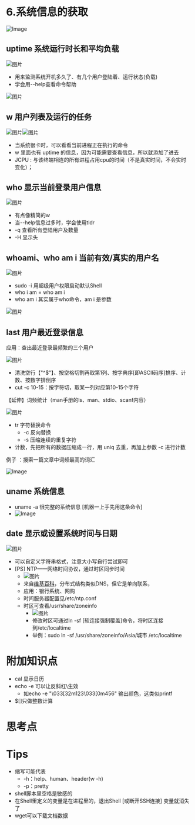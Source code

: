 # 6.系统信息的获取

![Image](../../../Image/Image-1608046400089.png)

## uptime 系统运行时长和平均负载

![图片](../../../Image/AMqnjQD3imcrZH6.png)

- 用来监测系统开机多久了、有几个用户登陆着、运行状态(负载)
- 学会用--help查看命令帮助

![图片](../../../Image/8wKNtuz9L7JOZro.png)

## w 用户列表及运行的任务

![图片](../../../Image/ijgPefx.png)![图片](../../../Image/Ic13dBaMvzxOr5V.png)

- 当系统很卡时，可以看看当前进程正在执行的命令
- w 里面也有 uptime 的信息，因为可能需要查看信息，所以就添加了进去
- JCPU : 与该终端相连的所有进程占用cpu的时间（不是真实时间，不会实时变化）；

## who 显示当前登录用户信息

![图片](../../../Image/LowVWIDREJUmCpH.png)

- 有点像精简的w
- 当--help信息过多时，学会使用tldr
- -q 查看所有登陆用户及数量
- -H 显示头

## whoami、who am i 当前有效/真实的用户名

![图片](../../../Image/YExqImKayv56ohU.png)

- sudo -i 用超级用户权限启动默认Shell
- who i am = who am i
- who am i 其实属于who命令，am i 是参数

![图片](../../../Image/7vLdX3OeTnYSapZ.png)

## last 用户最近登录信息

应用：查出最近登录最频繁的三个用户

![图片](../../../Image/baodHKE7PZrOFux.png)

- 清洗空行【"^$"】、按空格切割再取第1列、按字典序[即ASCII码序]排序、计数、按数字排倒序
- cut -c 10-15：按字符切，取某一列对应第10-15个字符

【延伸】词频统计（man手册的ls、man、stdio、scanf内容）

![图片](../../../Image/l7DibyoALqhKQkW.png)

- tr 字符替换命令
  - -c 反向替换
  - -s 压缩连续的重复字符
- 计数，先把所有的数据压缩成一行，用 uniq 去重，再加上参数 -c 进行计数



例子 ：搜索一篇文章中词频最高的词汇

![Image](../../../Image/Image-1608047966970.png)

## uname 系统信息

- uname -a 很完整的系统信息 [机器一上手先用这条命令]
- ![Image](../../../Image/Image-1608048001608.png)

## date 显示或设置系统时间与日期

![图片](../../../Image/FNzOk7JEdTRY69t.png)

- 可以自定义字符串格式，注意大小写自行尝试即可
- [PS] NTP——网络时间协议，通过时区同步时间
  - ![图片](../../../Image/GalbuZp8q91rXQV.png)
  - 来自[维基百科](https://www.wikiwand.com/zh-hans/網路時間協定)，分布式结构类似DNS，但它是单向联系，
  - 应用：银行系统、网购
  - 时间服务器配置见/etc/ntp.conf
  - 时区可查看/usr/share/zoneinfo
    - ![图片](../../../Image/O5mcnvIZ7o14BdC.png)
    - 修改时区可通过ln -sf [软连接强制覆盖]命令，将时区连接到/etc/localtime
    - 举例：sudo ln -sf /usr/share/zoneinfo/Asia/城市 /etc/localtime

# 附加知识点

- cal 显示日历
- echo -e 可以让反斜杠\生效
  - 如echo -e "\033[32m123\033[0m456" 输出颜色，这类似printf
- $[]只做整数计算

# 思考点

# Tips

- 缩写可能代表
  - -h：help、human、header(w -h)
  - -p：pretty
- shell脚本里空格是敏感的
- 在Shell里定义的变量是在进程里的，退出Shell [或断开SSH连接] 变量就消失了
- wget可以下载文档数据